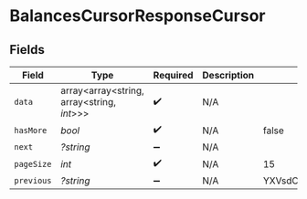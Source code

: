 # BalancesCursorResponseCursor


## Fields

| Field                                        | Type                                         | Required                                     | Description                                  | Example                                      |
| -------------------------------------------- | -------------------------------------------- | -------------------------------------------- | -------------------------------------------- | -------------------------------------------- |
| `data`                                       | array<array<string, array<string, *int*>>>   | :heavy_check_mark:                           | N/A                                          |                                              |
| `hasMore`                                    | *bool*                                       | :heavy_check_mark:                           | N/A                                          | false                                        |
| `next`                                       | *?string*                                    | :heavy_minus_sign:                           | N/A                                          |                                              |
| `pageSize`                                   | *int*                                        | :heavy_check_mark:                           | N/A                                          | 15                                           |
| `previous`                                   | *?string*                                    | :heavy_minus_sign:                           | N/A                                          | YXVsdCBhbmQgYSBtYXhpbXVtIG1heF9yZXN1bHRzLol= |